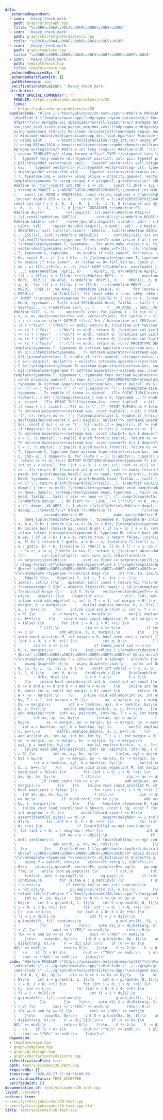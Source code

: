 ```yaml
---
data:
  _extendedDependsOn:
  - icon: ':heavy_check_mark:'
    path: graph/gridgraph.hpp
    title: "\u30B0\u30EA\u30C3\u30C9\u30B0\u30E9\u30D5"
  - icon: ':heavy_check_mark:'
    path: graph/shortestpath/dijkstra.hpp
    title: "\u30C0\u30A4\u30AF\u30B9\u30C8\u30E9\u6CD5"
  - icon: ':heavy_check_mark:'
    path: graph/template.hpp
    title: "\u30B0\u30E9\u30D5\u30C6\u30F3\u30D7\u30EC\u30FC\u30C8"
  - icon: ':heavy_check_mark:'
    path: template/main.hpp
    title: template/main.hpp
  _extendedRequiredBy: []
  _extendedVerifiedWith: []
  _pathExtension: cpp
  _verificationStatusIcon: ':heavy_check_mark:'
  attributes:
    '*NOT_SPECIAL_COMMENTS*': ''
    PROBLEM: https://yukicoder.me/problems/no/20
    links:
    - https://yukicoder.me/problems/no/20
  bundledCode: "#line 1 \"test/yukicoder/20.test.cpp\"\n#define PROBLEM \"https://yukicoder.me/problems/no/20\"\
    \n\n#line 1 \"template/main.hpp\"\n#pragma region optimize\n// #pragma GCC optimize(\"\
    Ofast\")\n// #pragma GCC optimize(\"unroll-loops\")\n// #pragma GCC target(\"\
    sse,sse2,sse3,ssse3,sse4,popcnt,abm,mmx,avx\")\n#pragma endregion\n#include <bits/stdc++.h>\n\
    using namespace std;\n// #include <atcoder/all>\n#pragma region boost multiprecision\n\
    // #include <boost/multiprecision/cpp_dec_float.hpp>\n// #include <boost/multiprecision/cpp_int.hpp>\n\
    // using Bint       = boost::multiprecision::cpp_int;\n// using Bfloat32   = boost::multiprecision::number<boost::multiprecision::cpp_dec_float<32>>;\n\
    // using Bfloat1024 = boost::multiprecision::number<boost::multiprecision::cpp_dec_float<1024>>;\n\
    #pragma endregion\n// #define int long long\n// #define endl '\\n'\n\n#pragma\
    \ region TEMPLATE\n// clang-format off\n/* TYPE */\ntypedef long long ll;    \
    \   typedef long double ld;\ntypedef pair<int, int> pii; typedef pair<ll, ll>\
    \ pll;\ntypedef vector<pii> vpii;   typedef vector<pll> vpll;\ntypedef vector<int>\
    \ vi;     typedef vector<ll> vl;\ntypedef vector<string> vst; typedef vector<bool>\
    \ vb;\ntypedef vector<ld> vld;     typedef vector<vector<int>> vvi;\ntemplate<typename\
    \ T, typename Cmp = less<>> using prique = priority_queue<T, vector<T>, Cmp>;\n\
    template<typename T> using prique_r = prique<T, greater<>>;\n/* CONSTANT */\n\
    #define ln '\\n'\nconst int INF = 1 << 30;    const ll INFF = 1LL << 60;  const\
    \ string ALPHABET = \"ABCDEFGHIJKLMNOPQRSTUVWXYZ\";\nconst int MOD = 1e9 + 7;\
    \    const int MODD = 998244353; const string alphabet = \"abcdefghijklmnopqrstuvwxyz\"\
    ;\nconst double EPS = 1e-9;    const ld PI = 3.14159265358979323846264338327950288;\n\
    const int dx[] = { 1, 0, -1,  0,  1, -1, -1, 1, 0 };\nconst int dy[] = { 0, 1,\
    \  0, -1, -1, -1,  1, 1, 0 };\n/* CONTAINER */\n#define PB              emplace_back\n\
    #define ALL(v)          (v).begin(), (v).end()\n#define RALL(v)         (v).rbegin(),\
    \ (v).rend()\n#define SORT(v)         sort(ALL(v))\n#define RSORT(v)        sort(RALL(v))\n\
    #define LESS(x, val)    (lower_bound(x.begin(), x.end(), val) - x.begin())\n#define\
    \ LEQ(x, val)     (upper_bound(x.begin(), x.end(), val) - x.begin())\n#define\
    \ GREATER(x, val) (int)(x).size() - LEQ((x), (val))\n#define GEQ(x, val)     (int)(x).size()\
    \ - LESS((x), (val))\n#define UNIQUE(v)       sort(ALL(v)); (v).erase(unique(ALL(v)),\
    \ (v).end())\ntemplate<typename T> vector<T> make_v(size_t a) { return vector<T>(a);\
    \ }\ntemplate<typename T, typename... Ts> auto make_v(size_t a, Ts... ts) { return\
    \ vector<decltype(make_v<T>(ts...))>(a, make_v<T>(ts...)); }\ntemplate<typename\
    \ T, typename U, typename... V> enable_if_t<is_same<T, U>::value != 0> fill_v(U\
    \ &u, const V... v) { u = U(v...); }\ntemplate<typename T, typename U, typename...\
    \ V> enable_if_t<is_same<T, U>::value == 0> fill_v(U &u, const V... v) { for (auto\
    \ &e : u) fill_v<T>(e, v...); }\n/* LOOP */\n#define _overload3(_1, _2, _3, name,\
    \ ...) name\n#define _REP(i, n)      REPI(i, 0, n)\n#define REPI(i, a, b)   for\
    \ (ll i = (ll)a; i < (ll)b; ++i)\n#define REP(...)        _overload3(__VA_ARGS__,\
    \ REPI, _REP,)(__VA_ARGS__)\n#define _RREP(i, n)     RREPI(i, n, 0)\n#define RREPI(i,\
    \ a, b)  for (ll i = (ll)a; i >= (ll)b; --i)\n#define RREP(...)       _overload3(__VA_ARGS__,\
    \ RREPI, _RREP,)(__VA_ARGS__)\n#define EACH(e, v)      for (auto& e : v)\n#define\
    \ PERM(v)         sort(ALL(v)); for (bool c##p = true; c##p; c##p = next_permutation(ALL(v)))\n\
    /* INPUT */\ntemplate<typename T> void SSS(T& t) { cin >> t; }\ntemplate<typename\
    \ Head, typename... Tail> void SSS(Head&& head, Tail&&... tail) { cin >> head;\
    \ SSS(tail...); }\n#define SS(T, ...)      T __VA_ARGS__; SSS(__VA_ARGS__);\n\
    #define SV(T, v, n)     vector<T> v(n); for (auto& i : v) cin >> i;\n#define SVV(T,\
    \ v, n, m) vector<vector<T>> v(n, vector<T>(m)); for (auto& r : v) for (auto&\
    \ i : r) cin >> i;\n/* OUTPUT */\n// Yes / No\ninline int YES(bool x) { cout <<\
    \ (x ? \"YES\"  : \"NO\") << endl; return 0; }\ninline int Yes(bool x) { cout\
    \ << (x ? \"Yes\"  : \"No\") << endl; return 0; }\ninline int yes(bool x) { cout\
    \ << (x ? \"yes\"  : \"no\") << endl; return 0; }\ninline int yES(bool x) { cout\
    \ << (x ? \"yES\"  : \"nO\") << endl; return 0; }\ninline int Yay(bool x) { cout\
    \ << (x ? \"Yay!\" : \":(\") << endl; return 0; }\n// PROTOTYPE DECLARATION\n\
    template<typename T, typename U> ostream &operator<<(ostream &os, const pair<T,\
    \ U> &j);\ntemplate<typename... T> ostream &operator<<(ostream &os, const tuple<T...>\
    \ &t);\ntemplate<class C, enable_if_t<!is_same<C, string>::value, decltype(declval<const\
    \ C &>().begin(), nullptr)> = nullptr> ostream& operator<<(ostream &os, const\
    \ C &c);\ntemplate<typename T> ostream &operator<<(ostream &os, const stack<T>\
    \ &j);\ntemplate<typename T> ostream &operator<<(ostream &os, const queue<T> &j);\n\
    template<typename T, typename C, typename Cmp> ostream &operator<<(ostream &os,\
    \ const priority_queue<T, C, Cmp> &j);\n// IMPLEMENTATION\ntemplate<typename T,\
    \ typename U> ostream &operator<<(ostream &os, const pair<T, U> &j) { return os\
    \ << '{' << j.first << \", \" << j.second << '}'; }\ntemplate<size_t num = 0,\
    \ typename... T> enable_if_t<num == sizeof...(T)> PRINT_TUPLE(ostream &os, const\
    \ tuple<T...> &t) {}\ntemplate<size_t num = 0, typename... T> enable_if_t<num\
    \ <  sizeof...(T)> PRINT_TUPLE(ostream &os, const tuple<T...> &t) { os << get<num>(t);\
    \ if (num + 1 < sizeof...(T)) os << \", \"; PRINT_TUPLE<num + 1>(os, t); }\ntemplate<typename...\
    \ T> ostream &operator<<(ostream &os, const tuple<T...> &t) { PRINT_TUPLE(os <<\
    \ '{', t); return os << '}'; }\ntemplate<class C, enable_if_t<!is_same<C, string>::value,\
    \ decltype(declval<const C &>().begin(), nullptr)>> ostream& operator<<(ostream\
    \ &os, const C &c) { os << '{'; for (auto it = begin(c); it != end(c); it++) {\
    \ if (begin(c) != it) os << \", \"; os << *it; } return os << '}'; }\ntemplate<typename\
    \ T> ostream &operator<<(ostream &os, const stack<T> &j) { deque<T> d; for (auto\
    \ c = j; !c.empty(); c.pop()) d.push_front(c.top());  return os << d; }\ntemplate<typename\
    \ T> ostream &operator<<(ostream &os, const queue<T> &j) { deque<T> d; for (auto\
    \ c = j; !c.empty(); c.pop()) d.push_back(c.front()); return os << d; }\ntemplate<typename\
    \ T, typename C, typename Cmp> ostream &operator<<(ostream &os, const priority_queue<T,\
    \ C, Cmp> &j) { deque<T> d; for (auto c = j; !c.empty(); c.pop()) d.push_front(c.top());\
    \  return os << d; }\n// OUTPUT FUNCTION\ntemplate<typename T> int PV(T &v) {\
    \ int sz = v.size(); for (int i = 0; i < sz; ++i) cout << v[i] << \" \\n\"[i ==\
    \ sz - 1]; return 0; }\ninline int print() { cout << endl; return 0; }\ntemplate<typename\
    \ Head> int print(Head&& head){ cout << head; return print(); }\ntemplate<typename\
    \ Head, typename... Tail> int print(Head&& head, Tail&&... tail) { cout << head\
    \ << \" \"; return print(forward<Tail>(tail)...); }\n#ifdef LOCAL\ninline void\
    \ dump() { cerr << endl; }\ntemplate<typename Head> void dump(Head&& head) { cerr\
    \ << head; dump(); }\ntemplate<typename Head, typename... Tail> void dump(Head&&\
    \ head, Tail&&... tail) { cerr << head << \", \"; dump(forward<Tail>(tail)...);\
    \ }\n#define debug(...) do {cerr << __LINE__ << \":\\t\" << #__VA_ARGS__ << \"\
    \ = \"; dump(__VA_ARGS__); } while (false)\n#else\n#define dump(...)\n#define\
    \ debug(...)\n#endif\n/* OTHER */\n#define fi              first\n#define se \
    \             second\n#define MP              make_pair\n#define MT          \
    \    make_tuple\ntemplate<typename T, typename A, typename B> inline bool between(T\
    \ x, A a, B b) { return ((a <= x) && (x < b)); }\ntemplate<typename A, typename\
    \ B> inline bool chmax(A &a, const B &b) { if (a < b) { a = b; return true; }\
    \ return false; }\ntemplate<typename A, typename B> inline bool chmin(A &a, const\
    \ B &b) { if (a > b) { a = b; return true; } return false; }\ninline ll gcd(ll\
    \ a, ll b) { return b ? gcd(b, a % b) : a; }\ninline ll lcm(ll a, ll b) { return\
    \ a / gcd(a, b) * b; }\ninline ll POW(ll a, ll b) { ll r = 1; do { if (b & 1)\
    \  r *= a; a *= a; } while (b >>= 1); return r; }\nstruct abracadabra {\n    abracadabra()\
    \ {\n        cin.tie(nullptr); ios::sync_with_stdio(false);\n        cout << fixed\
    \ << setprecision(20);\n        cerr << fixed << setprecision(5);\n    };\n} ABRACADABRA;\n\
    // clang-format off\n#pragma endregion\n#line 1 \"graph/template.hpp\"\n/**\n\
    * @brief \u30B0\u30E9\u30D5\u30C6\u30F3\u30D7\u30EC\u30FC\u30C8\n* @docs docs/graph/template.md\n\
    */\n\ntemplate <typename T>\nstruct Edge {\n    int frm, to, idx;\n    T cst;\n\
    \    Edge() {}\n    Edge(int f, int t, T c, int i = -1)\n        : frm(f), to(t),\
    \ idx(i), cst(c) {}\n    operator int() const { return to; }\n};\n\ntemplate <typename\
    \ T>\nconstexpr T GINF = numeric_limits<T>::max() / 10;\n\ntemplate <typename\
    \ T>\nstruct Graph {\n    int V, E;\n    vector<vector<Edge<T>>> mat;\n    vector<vector<T>>\
    \ wf;\n    Graph() {}\n    Graph(int v)\n        : V(v), E(0), mat(v) {}\n   \
    \ inline void add_edge(int a, int b, T c = 1, int margin = 0) {\n        a -=\
    \ margin, b -= margin;\n        mat[a].emplace_back(a, b, c, E++);\n        mat[b].emplace_back(b,\
    \ a, c, E++);\n    }\n    inline void add_arc(int a, int b, T c = 1, int margin\
    \ = 0) {\n        a -= margin, b -= margin;\n        mat[a].emplace_back(a, b,\
    \ c, E++);\n    }\n    inline void input_edges(int M, int margin = 0, bool need_cost\
    \ = false) {\n        for (int i = 0; i < M; ++i) {\n            int a, b;\n \
    \           T c(1);\n            cin >> a >> b;\n            if (need_cost) cin\
    \ >> c;\n            add_edge(a, b, c, margin);\n        }\n    }\n    inline\
    \ void input_arcs(int M, int margin = 0, bool need_cost = false) {\n        for\
    \ (int i = 0; i < M; ++i) {\n            int a, b;\n            T c(1);\n    \
    \        cin >> a >> b;\n            if (need_cost) cin >> c;\n            add_arc(a,\
    \ b, c, margin);\n        }\n    }\n};\n#line 1 \"graph/gridgraph.hpp\"\n/**\n\
    * @brief \u30B0\u30EA\u30C3\u30C9\u30B0\u30E9\u30D5\n* @docs docs/graph/gridgraph.md\n\
    */\n\ntemplate <typename T = int>\nstruct GridGraph : Graph<T> {\n    using Graph<T>::V;\n\
    \    using Graph<T>::E;\n    using Graph<T>::mat;\n    const int Gdx[9] = { 1,\
    \ 0, -1, 0, 1, -1, -1, 1, 0 };\n    const int Gdy[9] = { 0, 1, 0, -1, -1, -1,\
    \ 1, 1, 0 };\n    int H, W;\n    GridGraph() {}\n    GridGraph(int h, int w)\n\
    \        : H(h), W(w) {\n        V = h * w;\n        E = 0;\n        mat.resize(V);\n\
    \    }\n    inline bool inside(const int h, const int w) const {\n        return\
    \ h >= 0 and w >= 0 and h < H and w < W;\n    }\n    inline int hash(const int\
    \ h, const int w, const int margin = 0) const {\n        return (h - margin) *\
    \ W + (w - margin);\n    }\n    inline void add_edge(int ax, int ay, int bx, int\
    \ by, T c = 1, int margin = 0) {\n        ax -= margin, ay -= margin, bx -= margin,\
    \ by -= margin;\n        int a = hash(ax, ay), b = hash(bx, by);\n        mat[a].emplace_back(a,\
    \ b, c, E++);\n        mat[b].emplace_back(b, a, c, E++);\n    }\n    inline void\
    \ add_edge(pair<int, int> ap, pair<int, int> bp, T c = 1, int margin = 0) {\n\
    \        int ax, ay, bx, by;\n        tie(ax, ay) = ap;\n        tie(bx, by) =\
    \ bp;\n        ax -= margin, ay -= margin, bx -= margin, by -= margin;\n     \
    \   int a = hash(ax, ay), b = hash(bx, by);\n        mat[a].emplace_back(a, b,\
    \ c, E++);\n        mat[b].emplace_back(b, a, c, E++);\n    }\n    inline void\
    \ add_arc(int ax, int ay, int bx, int by, T c = 1, int margin = 0) {\n       \
    \ ax -= margin, ay -= margin, bx -= margin, by -= margin;\n        int a = hash(ax,\
    \ ay), b = hash(bx, by);\n        mat[a].emplace_back(a, b, c, E++);\n    }\n\
    \    inline void add_arc(pair<int, int> ap, pair<int, int> bp, T c = 1, int margin\
    \ = 0) {\n        int ax, ay, bx, by;\n        tie(ax, ay) = ap;\n        tie(bx,\
    \ by) = bp;\n        ax -= margin, ay -= margin, bx -= margin, by -= margin;\n\
    \        int a = hash(ax, ay), b = hash(bx, by);\n        mat[a].emplace_back(a,\
    \ b, c, E++);\n    }\n    inline void input_edges(int M, int margin = 0, bool\
    \ need_cost = false) {\n        for (int i = 0; i < M; ++i) {\n            int\
    \ ax, ay, bx, by;\n            T c(1);\n            cin >> ax >> ay >> bx >> by;\n\
    \            if (need_cost) cin >> c;\n            add_edge(ax, ay, bx, by, c,\
    \ margin);\n        }\n    }\n    inline void input_arcs(int M, int margin = 0,\
    \ bool need_cost = false) {\n        for (int i = 0; i < M; ++i) {\n         \
    \   int ax, ay, bx, by;\n            T c(1);\n            cin >> ax >> ay >> bx\
    \ >> by;\n            if (need_cost) cin >> c;\n            add_arc(ax, ay, bx,\
    \ by, c, margin);\n        }\n    }\n    template <typename B, typename C>\n \
    \   inline void load_board(const B &board, const C ng, const T cost = 1, const\
    \ int neighbor = 4) {\n        assert(board.size() == H);\n        if (H > 0)\
    \ assert(board[0].size() == W);\n        assert(neighbor >= 1 and neighbor <=\
    \ 9);\n        for (int h = 0; h < H; ++h) {\n            for (int w = 0; w <\
    \ W; ++w) {\n                if (board[h][w] == ng) continue;\n              \
    \  for (int i = 0; i < neighbor; ++i) {\n                    int nh = h + Gdx[i];\n\
    \                    int nw = w + Gdy[i];\n                    if (not inside(nh,\
    \ nw)) continue;\n                    if (board[nh][nw] == ng) continue;\n   \
    \                 add_arc(h, w, nh, nw, cost);\n                }\n          \
    \  }\n        }\n    }\n};\n#line 1 \"graph/shortestpath/dijkstra.hpp\"\n/**\n\
    * @brief \u30C0\u30A4\u30AF\u30B9\u30C8\u30E9\u6CD5\n* @docs docs/graph/shortestpath/dijkstra.md\n\
    */\n\ntemplate <typename T>\nvector<T> dijkstra(const Graph<T>& g, int frm) {\n\
    \    using P = pair<T, int>;\n    vector<T> ret(g.V, GINF<T>);\n    ret[frm] =\
    \ 0;\n    priority_queue<P, vector<P>, greater<P>> pq;\n    pq.emplace(ret[frm],\
    \ frm);\n    while (not pq.empty()) {\n        T cst;\n        int idx;\n    \
    \    tie(cst, idx) = pq.top();\n        pq.pop();\n        if (ret[idx] < cst)\
    \ continue;\n        for (auto& e : g.mat[idx]) {\n            T nxt_cst = cst\
    \ + e.cst;\n            if (ret[e.to] <= nxt_cst) continue;\n            ret[e.to]\
    \ = nxt_cst;\n            pq.emplace(ret[e.to], e.to);\n        }\n    }\n   \
    \ return ret;\n}\n#line 7 \"test/yukicoder/20.test.cpp\"\n\nsigned main() {\n\n\
    \    int N, V, Ox, Oy;\n    cin >> N >> V >> Ox >> Oy;\n    \n    GridGraph g(N,\
    \ N);\n    int S = g.hash(1, 1, 1);\n    int G = g.hash(N, N, 1);\n\n    for (int\
    \ i = 0; i < N; ++i) {\n        for (int j = 0; j < N; ++j) {\n            int\
    \ L;  cin >> L;\n            for (int k = 0; k < 4; ++k) {\n                int\
    \ fi = i + dx[k];\n                int fj = j + dy[k];\n                if (not\
    \ g.inside(fi, fj)) continue;\n                g.add_arc(fi, fj, i, j, L);\n \
    \           }\n        }\n    }\n\n    auto dij_S = dijkstra(g, S);\n    if (dij_S[G]\
    \ < V) {\n        cout << \"YES\" << endl;\n        return 0;\n    }\n\n    if\
    \ (Ox == 0 and Oy == 0) {\n        cout << \"NO\" << endl;\n        return 0;\n\
    \    }\n\n    swap(Ox, Oy);\n    int O = g.hash(Ox, Oy, 1);\n    auto dij_O =\
    \ dijkstra(g, O);\n    V -= dij_S[O];\n\n    if (V <= 0) {\n        cout << \"\
    NO\" << endl;\n        return 0;\n    }\n\n    V *= 2;\n    V -= dij_O[G];\n \
    \   \n    if (V > 0) {\n        cout << \"YES\" << endl;\n    } else {\n     \
    \   cout << \"NO\" << endl;\n    }\n\n}\n"
  code: "#define PROBLEM \"https://yukicoder.me/problems/no/20\"\n\n#include \"../../template/main.hpp\"\
    \n#include \"../../graph/template.hpp\"\n#include \"../../graph/gridgraph.hpp\"\
    \n#include \"../../graph/shortestpath/dijkstra.hpp\"\n\nsigned main() {\n\n  \
    \  int N, V, Ox, Oy;\n    cin >> N >> V >> Ox >> Oy;\n    \n    GridGraph g(N,\
    \ N);\n    int S = g.hash(1, 1, 1);\n    int G = g.hash(N, N, 1);\n\n    for (int\
    \ i = 0; i < N; ++i) {\n        for (int j = 0; j < N; ++j) {\n            int\
    \ L;  cin >> L;\n            for (int k = 0; k < 4; ++k) {\n                int\
    \ fi = i + dx[k];\n                int fj = j + dy[k];\n                if (not\
    \ g.inside(fi, fj)) continue;\n                g.add_arc(fi, fj, i, j, L);\n \
    \           }\n        }\n    }\n\n    auto dij_S = dijkstra(g, S);\n    if (dij_S[G]\
    \ < V) {\n        cout << \"YES\" << endl;\n        return 0;\n    }\n\n    if\
    \ (Ox == 0 and Oy == 0) {\n        cout << \"NO\" << endl;\n        return 0;\n\
    \    }\n\n    swap(Ox, Oy);\n    int O = g.hash(Ox, Oy, 1);\n    auto dij_O =\
    \ dijkstra(g, O);\n    V -= dij_S[O];\n\n    if (V <= 0) {\n        cout << \"\
    NO\" << endl;\n        return 0;\n    }\n\n    V *= 2;\n    V -= dij_O[G];\n \
    \   \n    if (V > 0) {\n        cout << \"YES\" << endl;\n    } else {\n     \
    \   cout << \"NO\" << endl;\n    }\n\n}\n"
  dependsOn:
  - template/main.hpp
  - graph/template.hpp
  - graph/gridgraph.hpp
  - graph/shortestpath/dijkstra.hpp
  isVerificationFile: true
  path: test/yukicoder/20.test.cpp
  requiredBy: []
  timestamp: '2020-09-27 21:24:38+09:00'
  verificationStatus: TEST_ACCEPTED
  verifiedWith: []
documentation_of: test/yukicoder/20.test.cpp
layout: document
redirect_from:
- /verify/test/yukicoder/20.test.cpp
- /verify/test/yukicoder/20.test.cpp.html
title: test/yukicoder/20.test.cpp
---
```


